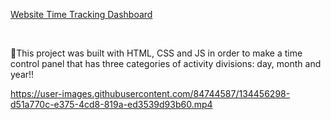 <a href='https://time-trackingdashboard.netlify.app/'>Website Time Tracking Dashboard</a>

</br>

<p> 🎈This project was built with HTML, CSS and JS in order to make a time control panel that has three categories of activity divisions: day, month and year!! </p>

https://user-images.githubusercontent.com/84744587/134456298-d51a770c-e375-4cd8-819a-ed3539d93b60.mp4

